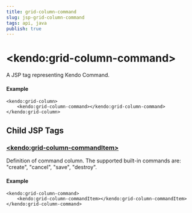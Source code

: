 ```yaml
---
title: grid-column-command
slug: jsp-grid-column-command
tags: api, java
publish: true
---
```


# \<kendo:grid-column-command\>
A JSP tag representing Kendo Command.

#### Example
    <kendo:grid-column>
        <kendo:grid-column-command></kendo:grid-column-command>
    </kendo:grid-column>


## Child JSP Tags

### [\<kendo:grid-column-commandItem\>](/api/wrappers/jsp/grid/column-commanditem)

Definition of command column. The supported built-in commands are: "create", "cancel", "save", "destroy".

#### Example

    <kendo:grid-column-command>
        <kendo:grid-column-commandItem></kendo:grid-column-commandItem>
    </kendo:grid-column-command>
 
